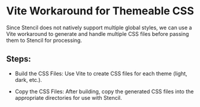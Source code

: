 # Vite Workaround for Themeable CSS

Since Stencil does not natively support multiple global styles, we can use a Vite workaround to generate and handle multiple CSS files before passing them to Stencil for processing.

## Steps:

- Build the CSS Files: Use Vite to create CSS files for each theme (light, dark, etc.).

- Copy the CSS Files: After building, copy the generated CSS files into the appropriate directories for use with Stencil.
